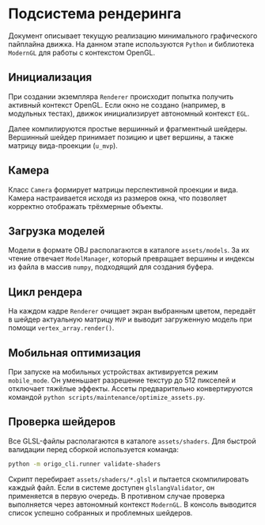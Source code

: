 # Подсистема рендеринга

Документ описывает текущую реализацию минимального графического пайплайна
движка. На данном этапе используются `Python` и библиотека `ModernGL` для
работы с контекстом OpenGL.

## Инициализация

При создании экземпляра `Renderer` происходит попытка получить активный
контекст OpenGL. Если окно не создано (например, в модульных тестах),
движок инициализирует автономный контекст `EGL`.

Далее компилируются простые вершинный и фрагментный шейдеры. Вершинный
шейдер принимает позицию и цвет вершины, а также матрицу вида-проекции
(`u_mvp`).

## Камера

Класс `Camera` формирует матрицы перспективной проекции и вида. Камера
настраивается исходя из размеров окна, что позволяет корректно отображать
трёхмерные объекты.

## Загрузка моделей

Модели в формате OBJ располагаются в каталоге `assets/models`. За их
чтение отвечает `ModelManager`, который превращает вершины и индексы из
файла в массив `numpy`, подходящий для создания буфера.

## Цикл рендера

На каждом кадре `Renderer` очищает экран выбранным цветом, передаёт в
шейдер актуальную матрицу `MVP` и выводит загруженную модель при помощи
`vertex_array.render()`.

## Мобильная оптимизация

При запуске на мобильных устройствах активируется режим `mobile_mode`. Он
уменьшает разрешение текстур до 512 пикселей и отключает тяжёлые эффекты.
Ассеты предварительно конвертируются командой
`python scripts/maintenance/optimize_assets.py`.

## Проверка шейдеров

Все GLSL-файлы располагаются в каталоге `assets/shaders`. Для быстрой
валидации перед сборкой используется команда:

```bash
python -m origo_cli.runner validate-shaders
```

Скрипт перебирает `assets/shaders/*.glsl` и пытается скомпилировать каждый
файл. Если в системе доступен `glslangValidator`, он применяется в первую
очередь. В противном случае проверка выполняется через автономный
контекст `ModernGL`. В консоль выводится список успешно собранных и
проблемных шейдеров.
